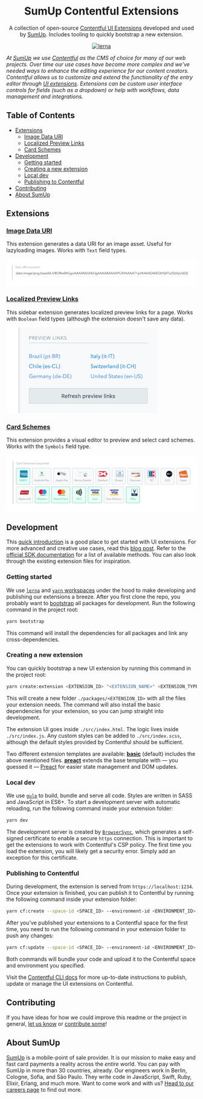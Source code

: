 <div align="center">

# SumUp Contentful Extensions <!-- omit in toc -->

A collection of open-source [Contentful UI Extensions](https://www.contentful.com/developers/docs/concepts/uiextensions/) developed and used by [SumUp](https://sumup.com/). Includes tooling to quickly bootstrap a new extension.

[![lerna](https://img.shields.io/badge/maintained%20with-lerna-cc00ff.svg)](https://lernajs.io/)

</div>

_At [SumUp](https://sumup.com/) we use [Contentful](https://contentful.com) as the CMS of choice for many of our web projects. Over time our use cases have become more complex and we've needed ways to enhance the editing experience for our content creators. Contentful allows us to customize and extend the functionality of the entry editor through [UI extensions](https://github.com/contentful/ui-extensions-sdk). Extensions can be custom user interface controls for fields (such as a dropdown) or help with workflows, data management and integrations._

## Table of Contents <!-- omit in toc -->

- [Extensions](#extensions)
  - [Image Data URI](#image-data-uri)
  - [Localized Preview Links](#localized-preview-links)
  - [Card Schemes](#card-schemes)
- [Development](#development)
  - [Getting started](#getting-started)
  - [Creating a new extension](#creating-a-new-extension)
  - [Local dev](#local-dev)
  - [Publishing to Contentful](#publishing-to-contentful)
- [Contributing](#contributing)
- [About SumUp](#about-sumup)

## Extensions

### [Image Data URI](https://github.com/sumup/contentful-extensions/tree/master/packages/image-data-uri)

This extension generates a data URI for an image asset. Useful for lazyloading images. Works with `Text` field types.

![Screenshot of image data URI extension](packages/image-data-uri/screenshot.png)

### [Localized Preview Links](https://github.com/sumup/contentful-extensions/tree/master/packages/localized-preview-links)

This sidebar extension generates localized preview links for a page. Works with `Boolean` field types (although the extension doesn't save any data).

<img alt="Screenshot of localized preview links extension" src="packages/localized-preview-links/screenshot.png" width="400"/>

### [Card Schemes](https://github.com/sumup/contentful-extensions/tree/master/packages/card-schemes)

This extension provides a visual editor to preview and select card schemes. Works with the `Symbols` field type.

![Screenshot of card schemes editor](packages/card-schemes/screenshot.png)

## Development

This [quick introduction](https://www.contentful.com/developers/docs/concepts/uiextensions/) is a good place to get started with UI extensions. For more advanced and creative use cases, read this [blog post](https://www.contentful.com/blog/2017/10/09/creating-ui-extensions-with-contentful/). Refer to the [official SDK documentation](https://github.com/contentful/ui-extensions-sdk) for a list of available methods. You can also look through the existing extension files for inspiration.

### Getting started

We use [`lerna`](https://github.com/lerna/lerna) and [`yarn` workspaces](https://yarnpkg.com/lang/en/docs/workspaces/) under the hood to make developing and publishing our extensions a breeze. After you first clone the repo, you probably want to [bootstrap](https://github.com/lerna/lerna#bootstrap) all packages for development. Run the following command in the project root:

```bash
yarn bootstrap
```

This command will install the dependencies for all packages and link any cross-dependencies.

### Creating a new extension

You can quickly bootstrap a new UI extension by running this command in the project root:

```bash
yarn create:extension <EXTENSION_ID> "<EXTENSION_NAME>" <EXTENSION_TYPE>
```

This will create a new folder `./packages/<EXTENSION_ID>` with all the files your extension needs. The command will also install the basic dependencies for your extension, so you can jump straight into development.

The extension UI goes inside `./src/index.html`. The logic lives inside `./src/index.js`. Any custom styles can be added to `./src/index.scss`, although the default styles provided by Contentful should be sufficient.

Two different extension templates are available: [**basic**](https://github.com/sumup/contentful-extensions/tree/master/templates/basic) (default) includes the above mentioned files. [**preact**](https://github.com/sumup/contentful-extensions/tree/master/templates/preact) extends the base template with — you guessed it — [Preact](https://github.com/developit/preact) for easier state management and DOM updates.

### Local dev

We use [`gulp`](https://github.com/gulpjs/gulp) to build, bundle and serve all code. Styles are written in SASS and JavaScript in ES6+. To start a development server with automatic reloading, run the following command inside your extension folder:

```bash
yarn dev
```

The development server is created by [`BrowserSync`](https://github.com/Browsersync/browser-sync), which generates a self-signed certificate to enable a secure `https` connection. This is important to get the extensions to work with Contentful's CSP policy. The first time you load the extension, you will likely get a security error. Simply add an exception for this certificate.

### Publishing to Contentful

During development, the extension is served from `https://localhost:1234`. Once your extension is finished, you can publish it to Contentful by running the following command inside your extension folder:

```bash
yarn cf:create --space-id <SPACE_ID> --environment-id <ENVIRONMENT_ID>
```

After you've published your extensions to a Contentful space for the first time, you need to run the following command in your extension folder to push any changes:

```bash
yarn cf:update --space-id <SPACE_ID> --environment-id <ENVIRONMENT_ID> --version <VERSION>
```

Both commands will bundle your code and upload it to the Contentful space and environment you specified.

Visit the [Contentful CLI docs](https://github.com/contentful/contentful-cli/tree/master/docs/extension) for more up-to-date instructions to publish, update or manage the UI extensions on Contentful.

## Contributing

If you have ideas for how we could improve this readme or the project in general, [let us know](https://github.com/sumup/contentful-extensions/issues) or [contribute some](https://github.com/sumup/contentful-extensions/edit/master/template/README.md)!

## About SumUp

[SumUp](https://sumup.com) is a mobile-point of sale provider. It is our mission to make easy and fast card payments a reality across the _entire_ world. You can pay with SumUp in more than 30 countries, already. Our engineers work in Berlin, Cologne, Sofia, and Sāo Paulo. They write code in JavaScript, Swift, Ruby, Elixir, Erlang, and much more. Want to come work and with us? [Head to our careers page](https://sumup.com/careers) to find out more.
